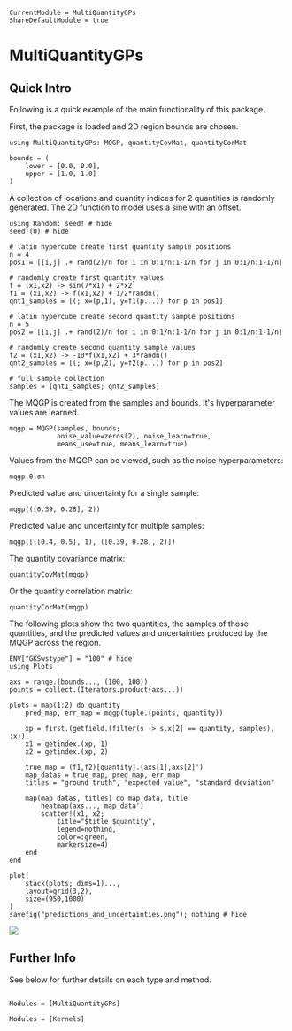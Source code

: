 ```@meta
CurrentModule = MultiQuantityGPs
ShareDefaultModule = true
```

# MultiQuantityGPs

## Quick Intro

Following is a quick example of the main functionality of this package.

First, the package is loaded and 2D region bounds are chosen.

```@example
using MultiQuantityGPs: MQGP, quantityCovMat, quantityCorMat

bounds = (
    lower = [0.0, 0.0],
    upper = [1.0, 1.0]
)
```

A collection of locations and quantity indices for 2 quantities is randomly generated. The 2D function to model uses a sine with an offset.

```@example
using Random: seed! # hide
seed!(0) # hide

# latin hypercube create first quantity sample positions
n = 4
pos1 = [[i,j] .+ rand(2)/n for i in 0:1/n:1-1/n for j in 0:1/n:1-1/n]

# randomly create first quantity values
f = (x1,x2) -> sin(7*x1) + 2*x2
f1 = (x1,x2) -> f(x1,x2) + 1/2*randn()
qnt1_samples = [(; x=(p,1), y=f1(p...)) for p in pos1]

# latin hypercube create second quantity sample positions
n = 5
pos2 = [[i,j] .+ rand(2)/n for i in 0:1/n:1-1/n for j in 0:1/n:1-1/n]

# randomly create second quantity sample values
f2 = (x1,x2) -> -10*f(x1,x2) + 3*randn()
qnt2_samples = [(; x=(p,2), y=f2(p...)) for p in pos2]

# full sample collection
samples = [qnt1_samples; qnt2_samples]
```

The MQGP is created from the samples and bounds. It's hyperparameter values are learned.

```@example
mqgp = MQGP(samples, bounds;
            noise_value=zeros(2), noise_learn=true,
            means_use=true, means_learn=true)
```

Values from the MQGP can be viewed, such as the noise hyperparameters:

```@example
mqgp.θ.σn
```

Predicted value and uncertainty for a single sample:

```@example
mqgp(([0.39, 0.28], 2))
```

Predicted value and uncertainty for multiple samples:

```@example
mqgp([([0.4, 0.5], 1), ([0.39, 0.28], 2)])
```

The quantity covariance matrix:

```@example
quantityCovMat(mqgp)
```

Or the quantity correlation matrix:

```@example
quantityCorMat(mqgp)
```

The following plots show the two quantities, the samples of those quantities, and the predicted values and uncertainties produced by the MQGP across the region.

```@example
ENV["GKSwstype"] = "100" # hide
using Plots

axs = range.(bounds..., (100, 100))
points = collect.(Iterators.product(axs...))

plots = map(1:2) do quantity
    pred_map, err_map = mqgp(tuple.(points, quantity))

    xp = first.(getfield.(filter(s -> s.x[2] == quantity, samples), :x))
    x1 = getindex.(xp, 1)
    x2 = getindex.(xp, 2)

    true_map = (f1,f2)[quantity].(axs[1],axs[2]')
    map_datas = true_map, pred_map, err_map
    titles = "ground truth", "expected value", "standard deviation"

    map(map_datas, titles) do map_data, title
        heatmap(axs..., map_data')
        scatter!(x1, x2;
            title="$title $quantity",
            legend=nothing,
            color=:green,
            markersize=4)
    end
end

plot(
    stack(plots; dims=1)...,
    layout=grid(3,2),
    size=(950,1000)
)
savefig("predictions_and_uncertainties.png"); nothing # hide
```

![](predictions_and_uncertainties.png)

## Further Info

See below for further details on each type and method.

```@index
```

```@autodocs
Modules = [MultiQuantityGPs]
```

```@autodocs
Modules = [Kernels]
```
